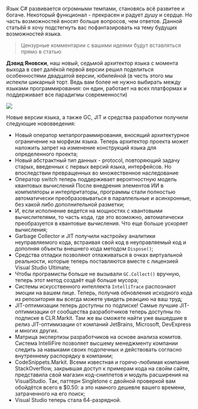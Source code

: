 Язык C# развивается огромными темпами, становясь всё развитее и богаче. Некоторый функционал - прекрасен и радует душу и сердце. Но часть возможностей вносят больше вопросов, чем ответов. Данной статьёй я хочу подстегнуть вас пофантазировать на тему будущих возможностей языка.

> Цензурные комментарии с вашими идеями будут вставляться прямо в статью

**Дэвид Яновски**, наш новый, седьмой архитектор языка с момента выхода в свет далёкой первой версии решил поделиться особенностями двадцатой версии, юбилейной (в честь этого мы испекли шикарный торт. Ведь вам более не нужно выбирать между языками программирования: он един, работает на всех платформах и поддерживает все парадигмы современности)

![](https://habrastorage.org/webt/oz/lx/wd/ozlxwdisnxwh1-cmel9zajxfb68.jpeg)
<cut />

Новые версии языка, а также GC, JIT и средства разработки получили следующие нововведения:

- Новый оператор метапрограммирования, вносящий архитектурное ограничение на морфизм языка. Теперь архитектор проекта может наложить запрет на изменение конструкций языка для определенного проекта;
- Новый абстрактный тип данных - protocol, повторяющий задачу старых, введенных с первых версий языка, интерфейсов. Но впоследствии превращенных во множественное наследование
- Оператор switch теперь поддерживает вероятностную модель квантовых вычислений
После внедрения элементов ИИ в компиляторы и интерпритаторы, программы стали полностью  автоматически преобразовываться в параллельные и асинхронные, без какой либо дополнительной разметки;
- И, если исполнение ведется на мощностях с квантовыми вычислителями, то часть кода, где это возможно, автоматически преобразуется в квантовые вычисления. Что еще больше ускоряет вычисления;
- Garbage Collector и JIT получили настройку аналитики неуправляемого кода, встраивая свой код в неуправляемый код и дополняя объекты внешнего кода методом `Dispose()`;
- Средства отладки позволяют отлаживаться в очках виртуальной реальности, которые теперь поставляются вместе с лицензией Visual Studio Ultimate;
- Чтобы програмисты больше не вызывали `GC.Collect()` вручную, теперь этот метод создаёт ещё больше мусора;
- Системы искусственного интеллекта `IntelliTrace` распознают эмоции на вашем лице. Теперь, получив обновления исходного кода из репозитория вы всегда можете увидеть реакцию на ваш труд;
- JIT-оптимизации теперь доступны по подписке! Самые лучшие JIT-оптимизации от сообщества разработчиков теперь доступны по подписке в CLR.Markit. Там же вы сможете найти уже вышедшие в релиз JIT-оптимизации от компаний JetBrains, Microsoft, DevExpress и многих других.
- Матрица экспертизы разработчиков на основе анализа комитов. Система IntelliFire позволяет высшему менеджменту компании следить за навыками своих подопечных и действовать согласно внутреннему распорядку в компании;
- CodeSnippets.Markit. Всеми известная и горячо-любимая компания StackOverflow, закрывшая доступ к примерам кода на свойм сайте, представила свой магазин код-сниппетов и модуль расширения на VisualStudio. Так, паттерн Singletone с двойной проверкой вам обойдётся всего в $0.50: а это намного дешевле вашего времени, затраченного на его поиск;
- Visual Studio теперь стала 64-разрядной.